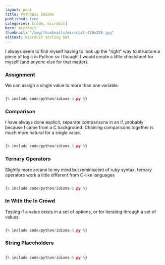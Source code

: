 ```yaml
---
layout: post
title: Pythonic Idioms
published: true
categories: [code, microbit]
hero: microbit
thumbnail: "/img/thumbnails/microbit-420x255.jpg"
alttext: microbit sorting hat
---
```


I always seem to find myself having to look up the "right" way to structure a piece of logic in Python so I thought I would
create a little cheatsheet for myself (and anyone else for that matter).

### Assignment

We can assign a single value to more than one variable.

```python

{% include code/python/idioms-4.py %}

```

### Comparison

I have always done explicit, separate comparisons in an if, probably because I came from a C background. Chaining
comparisons together is much more natural for a single value.

```python

{% include code/python/idioms-1.py %}

```

### Ternary Operators

Slightly more arcane to my mind but reminiscent of ruby syntax, ternary operators work a little different from C-like
languages

```python

{% include code/python/idioms-2.py %}

```

### In With the In Crowd

Testing if a value exists in a set of options, or for iterating through a set of values.

```python

{% include code/python/idioms-3.py %}

```

### String Placeholders

```python

{% include code/python/idioms-5.py %}

```
